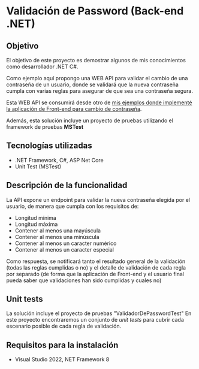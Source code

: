 # Validación de Password (Back-end .NET)

## Objetivo
El objetivo de este proyecto es demostrar algunos de mis conocimientos como desarrollador .NET C#.

Como ejemplo aquí propongo una WEB API para validar el cambio de una contraseña de un usuario, donde se validará que la nueva contraseña cumpla con varias reglas para asegurar de que sea una contraseña segura. 

Esta WEB API se consumirá desde otro de [mis ejemplos donde implementé la aplicación de Front-end para cambio de contraseña](https://gonzalodiaz-validadordepassword.netlify.app/index.html).

Además, esta solución incluye un proyecto de pruebas utilizando el framework de pruebas **MSTest**

## Tecnologías utilizadas
- .NET Framework, C#, ASP Net Core
- Unit Test (MSTest)

## Descripción de la funcionalidad
La API expone un endpoint para validar la nueva contraseña elegida por el usuario, de manera que cumpla con los requisitos de:
- Longitud mínima
- Longitud máxima
- Contener al menos una mayúscula
- Contener al menos una minúscula
- Contener al menos un caracter numérico
- Contener al menos un caracter especial

Como respuesta, se notificará tanto el resultado general de la validación (todas las reglas cumplidas o no) y el detalle de validación de cada regla por separado (de forma que la aplicación de Front-end y el usuario final pueda saber que validaciones han sido cumplidas y cuales no)

## Unit tests
La solución incluye el proyecto de pruebas "ValidadorDePasswordTest"
En este proyecto encontraremos un conjunto de *unit tests* para cubrir cada escenario posible de cada regla de validación.

## Requisitos para la instalación
- Visual Studio 2022, NET Framework 8
